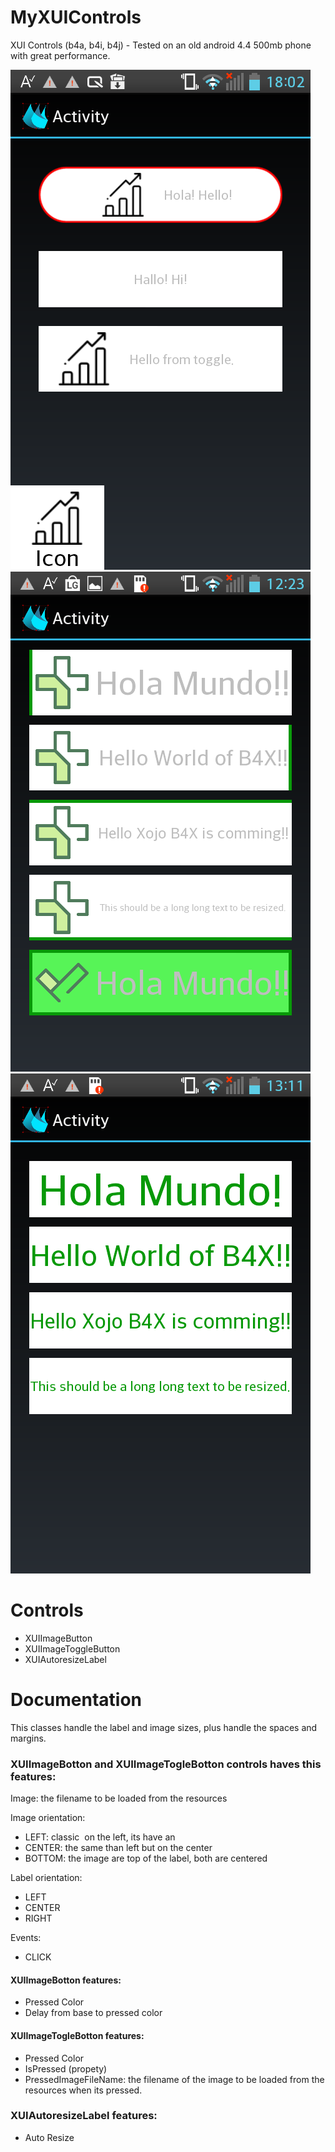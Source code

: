 # MyXUIControls
XUI Controls (b4a, b4i, b4j) - Tested on an old android 4.4 500mb phone with great performance.

![GUI SCREENSHOT](https://raw.githubusercontent.com/alejandrojavierm/MyXUIControls/master/ImgDoc/Sh_19-07-19A.png)
![GUI SCREENSHOT](https://raw.githubusercontent.com/alejandrojavierm/MyXUIControls/master/ImgDoc/XUIImgButton-04-08-2019.png)
![GUI SCREENSHOT](https://raw.githubusercontent.com/alejandrojavierm/MyXUIControls/master/ImgDoc/XUILabel-04-08-2019.png)

# Controls
* XUIImageButton
* XUIImageToggleButton
* XUIAutoresizeLabel

# Documentation

This classes handle the label and image sizes, plus handle the spaces and margins.

### XUIImageBotton and XUIImageTogleBotton controls haves this features:

Image: the filename to be loaded from the resources

Image orientation:
* LEFT: classic <image> <space> <label> on the left, its have an
* CENTER: the same than left but on the center
* BOTTOM: the image are top of the label, both are centered
  
Label orientation:
* LEFT
* CENTER
* RIGHT

Events:
* CLICK

#### XUIImageBotton features:
* Pressed Color
* Delay from base to pressed color
#### XUIImageTogleBotton features:
* Pressed Color
* IsPressed (propety)
* PressedImageFileName: the filename of the image to be loaded from the resources when its pressed.

### XUIAutoresizeLabel features:
* Auto Resize
